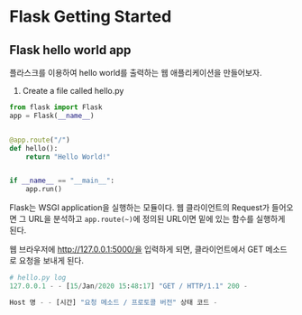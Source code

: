 # Flask Getting Started

## Flask hello world app

플라스크를 이용하여 hello world를 출력하는 웹 애플리케이션을 만들어보자.

1. Create a file called hello.py

```python
from flask import Flask
app = Flask(__name__)


@app.route("/")
def hello():
    return "Hello World!"


if __name__ == "__main__":
    app.run()
```

Flask는 WSGI application을 실행하는 모듈이다. 웹 클라이언트의 Request가 들어오면 그 URL을 분석하고 `app.route(~)`에 정의된 URL이면 밑에 있는 함수를 실행하게 된다.

웹 브라우저에 http://127.0.0.1:5000/을 입력하게 되면, 클라이언트에서 GET 메소드로 요청을 보내게 된다.

```python
# hello.py log
127.0.0.1 - - [15/Jan/2020 15:48:17] "GET / HTTP/1.1" 200 -

Host 명 - - [시간] "요청 메소드 / 프로토콜 버전" 상태 코드 -
```





